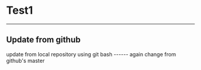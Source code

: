 # Test1
************************************
Update from github
----------------------
update from local repository using git bash
*-*-*-*-*-*-
again change from github's master



